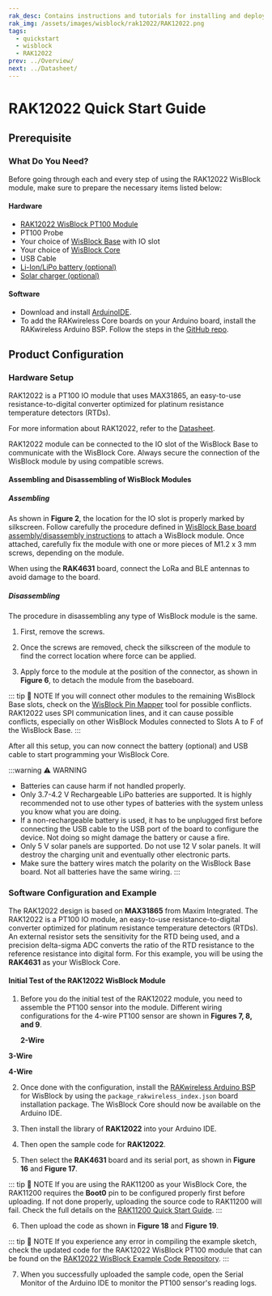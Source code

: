 ```yaml
---
rak_desc: Contains instructions and tutorials for installing and deploying your RAK12022. Instructions are written in a detailed and step-by-step manner for an easier experience in setting up your device. Aside from the hardware configuration, it also contains a software setup that includes detailed example codes that will help you get started.
rak_img: /assets/images/wisblock/rak12022/RAK12022.png
tags:
  - quickstart
  - wisblock
  - RAK12022
prev: ../Overview/
next: ../Datasheet/
---
```


# RAK12022 Quick Start Guide

## Prerequisite

### What Do You Need?

Before going through each and every step of using the RAK12022 WisBlock module, make sure to prepare the necessary items listed below:

#### Hardware

- [RAK12022 WisBlock PT100 Module](https://store.rakwireless.com/collections/wisblock-sensor)
- PT100 Probe
- Your choice of [WisBlock Base](https://store.rakwireless.com/collections/wisblock-base) with IO slot
- Your choice of [WisBlock Core](https://store.rakwireless.com/collections/wisblock-core)
- USB Cable
- [Li-Ion/LiPo battery (optional)](https://store.rakwireless.com/collections/wisblock-accessory/products/battery-connector-cable?utm_source=BatteryConnector&utm_medium=Document&utm_campaign=BuyFromStore)
- [Solar charger (optional)](https://store.rakwireless.com/collections/wisblock-accessory/products/solar-panel-connector-cable?utm_source=SolarPanelConnector&utm_medium=Document&utm_campaign=BuyFromStore)

#### Software

- Download and install [ArduinoIDE](https://www.arduino.cc/en/Main/Software).
- To add the RAKwireless Core boards on your Arduino board, install the RAKwireless Arduino BSP. Follow the steps in the [GitHub repo](https://github.com/RAKWireless/RAKwireless-Arduino-BSP-Index).

## Product Configuration

### Hardware Setup

RAK12022 is a PT100 IO module that uses MAX31865, an easy-to-use resistance-to-digital converter optimized for platinum resistance temperature detectors (RTDs).

For more information about RAK12022, refer to the [Datasheet](../Datasheet/).

RAK12022 module can be connected to the IO slot of the WisBlock Base to communicate with the WisBlock Core. Always secure the connection of the WisBlock module by using compatible screws.

<rk-img
  src="/assets/images/wisblock/rak12022/quickstart/RAK12022_Assembly.png"
  width="90%"
  caption="RAK12022 connection to WisBlock Base"
/>

#### Assembling and Disassembling of WisBlock Modules

##### Assembling

As shown in **Figure 2**, the location for the IO slot is properly marked by silkscreen. Follow carefully the procedure defined in [WisBlock Base board assembly/disassembly instructions](https://docs.rakwireless.com/Knowledge-Hub/Learn/RAK5005-O-Baseboard-Installation-Guide/) to attach a WisBlock module. Once attached, carefully fix the module with one or more pieces of M1.2 x 3&nbsp;mm screws, depending on the module.

<rk-img
  src="/assets/images/wisblock/rak12022/quickstart/RAK12022_mounting.png"
  width="70%"
  caption="RAK12022 connection to WisBlock Base"
/>

When using the **RAK4631** board, connect the LoRa and BLE antennas to avoid damage to the board.

<rk-img
  src="/assets/images/wisblock/rak12022/quickstart/RAK4631_Antenna.png"
  width="60%"
  caption="LoRa and BLE antennas of RAK4631"
/>

##### Disassembling

The procedure in disassembling any type of WisBlock module is the same.

1. First, remove the screws.

<rk-img
  src="/assets/images/wisblock/rak12022/quickstart/16.removing-screws.png"
  width="70%"
  caption="Removing screws from the WisBlock module"
/>

2. Once the screws are removed, check the silkscreen of the module to find the correct location where force can be applied.

<rk-img
  src="/assets/images/wisblock/rak12022/quickstart/17.detaching-silkscreen.png"
  width="70%"
  caption="Detaching silkscreen on the WisBlock module"
/>

3. Apply force to the module at the position of the connector, as shown in **Figure 6**, to detach the module from the baseboard.

<rk-img
  src="/assets/images/wisblock/rak12022/quickstart/18.detaching-module.png"
  width="70%"
  caption="Applying even forces on the proper location of a WisBlock module"
/>

::: tip 📝 NOTE
If you will connect other modules to the remaining WisBlock Base slots, check on the [WisBlock Pin Mapper](https://docs.rakwireless.com/Knowledge-Hub/Pin-Mapper/) tool for possible conflicts. RAK12022 uses SPI communication lines, and it can cause possible conflicts, especially on other WisBlock Modules connected to Slots A to F of the WisBlock Base.
:::

After all this setup, you can now connect the battery (optional) and USB cable to start programming your WisBlock Core.

:::warning ⚠️ WARNING
- Batteries can cause harm if not handled properly.
- Only 3.7-4.2&nbsp;V Rechargeable LiPo batteries are supported. It is highly recommended not to use other types of batteries with the system unless you know what you are doing.
- If a non-rechargeable battery is used, it has to be unplugged first before connecting the USB cable to the USB port of the board to configure the device. Not doing so might damage the battery or cause a fire.
- Only 5&nbsp;V solar panels are supported. Do not use 12&nbsp;V solar panels. It will destroy the charging unit and eventually other electronic parts.
- Make sure the battery wires match the polarity on the WisBlock Base board. Not all batteries have the same wiring.
:::

### Software Configuration and Example

The RAK12022 design is based on **MAX31865** from Maxim Integrated. The RAK12022 is a PT100 IO module, an easy-to-use resistance-to-digital converter optimized for platinum resistance temperature detectors (RTDs). An external resistor sets the sensitivity for the RTD being used, and a precision delta-sigma ADC converts the ratio of the RTD resistance to the reference resistance into digital form. For this example, you will be using the **RAK4631** as your WisBlock Core.

#### Initial Test of the RAK12022 WisBlock Module

1. Before you do the initial test of the RAK12022 module, you need to assemble the PT100 sensor into the module. Different wiring configurations for the 4-wire PT100 sensor are shown in **Figures 7, 8, and 9**.

   **2-Wire**

<rk-img
  src="/assets/images/wisblock/rak12022/quickstart/RAK12022_Assembly_1.png"
  width="100%"
  caption="2-Wire Assembly"
/>

   **3-Wire**

<rk-img
  src="/assets/images/wisblock/rak12022/quickstart/RAK12022_Assembly_2.png"
  width="100%"
  caption="3-Wire Assembly"
/>

   **4-Wire**

<rk-img
  src="/assets/images/wisblock/rak12022/quickstart/RAK12022_Assembly_3.png"
  width="100%"
  caption="4-Wire Assembly"
/>

2. Once done with the configuration, install the [RAKwireless Arduino BSP](https://github.com/RAKWireless/RAKwireless-Arduino-BSP-Index) for WisBlock by using the `package_rakwireless_index.json` board installation package. The WisBlock Core should now be available on the Arduino IDE.

<rk-img
  src="/assets/images/wisblock/rak12022/quickstart/Arduino_Example.png"
  width="90%"
  caption="Arduino IDE"
/>

<rk-img
  src="/assets/images/wisblock/rak12022/quickstart/RAK12022_Wisblocks.png"
  width="90%"
  caption="WisBlock Cores inside the Arduino IDE"
/>

3. Then install the library of **RAK12022** into your Arduino IDE.

<rk-img
  src="/assets/images/wisblock/rak12022/quickstart/RAK12022_Update_1.png"
  width="90%"
  caption="Managing libraries in Arduino IDE"
/>

<rk-img
  src="/assets/images/wisblock/rak12022/quickstart/RAK12022_Update_2.png"
  width="90%"
  caption="RAK12022 Library"
/>

4. Then open the sample code for **RAK12022**.

<rk-img
  src="/assets/images/wisblock/rak12022/quickstart/RAK12022_Update_3.png"
  width="70%"
  caption="Selecting the sample code for RAK12022"
/>

<rk-img
  src="/assets/images/wisblock/rak12022/quickstart/RAK12022_Sample_2.png"
  width="90%"
  caption="Sample code for RAK12022"
/>

5. Then select the **RAK4631** board and its serial port, as shown in **Figure 16** and **Figure 17**.

<rk-img
  src="/assets/images/wisblock/rak12022/quickstart/RAK12022_Sample_3.png"
  width="90%"
  caption="Selecting RAK4631 board as the WisBlock Core"
/>

<rk-img
  src="/assets/images/wisblock/rak12022/quickstart/RAK12022_Sample_4.png"
  width="90%"
  caption="Selecting the serial port of RAK4631 WisBlock Core"
/>

::: tip 📝 NOTE
If you are using the RAK11200 as your WisBlock Core, the RAK11200 requires the **Boot0** pin to be configured properly first before uploading. If not done properly, uploading the source code to RAK11200 will fail. Check the full details on the [RAK11200 Quick Start Guide](https://docs.rakwireless.com/Product-Categories/WisBlock/RAK11200/Quickstart/#uploading-to-wisblock).
:::

6. Then upload the code as shown in **Figure 18** and **Figure 19**.

<rk-img
  src="/assets/images/wisblock/rak12022/quickstart/RAK12022_Sample_5.png"
  width="90%"
  caption="Uploading the RAK12022 sample code"
/>

<rk-img
  src="/assets/images/wisblock/rak12022/quickstart/RAK12022_Sample_6.png"
  width="90%"
  caption="Uploading the RAK12022 sample code"
/>

::: tip 📝 NOTE
If you experience any error in compiling the example sketch, check the updated code for the RAK12022 WisBlock PT100 module that can be found on the [RAK12022 WisBlock Example Code Repository](https://github.com/RAKWireless/RAK12022-MAX31865).
:::

7. When you successfully uploaded the sample code, open the Serial Monitor of the Arduino IDE to monitor the PT100 sensor's reading logs.

<rk-img
  src="/assets/images/wisblock/rak12022/quickstart/RAK12022_Sample_7.png"
  width="90%"
  caption="Sample code successfully uploaded to RAK4631"
/>

<rk-img
  src="/assets/images/wisblock/rak12022/quickstart/RAK12022_Sample_8.png"
  width="90%"
  caption="Readings from the Serial Monitor"
/>


